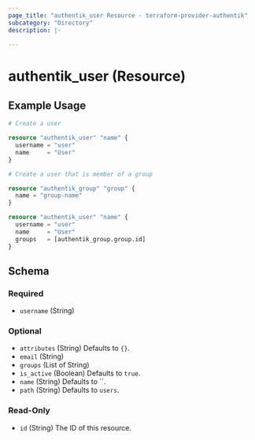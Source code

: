 ```yaml
---
page_title: "authentik_user Resource - terraform-provider-authentik"
subcategory: "Directory"
description: |-
  
---
```


# authentik_user (Resource)



## Example Usage

```terraform
# Create a user

resource "authentik_user" "name" {
  username = "user"
  name     = "User"
}

# Create a user that is member of a group

resource "authentik_group" "group" {
  name = "group-name"
}

resource "authentik_user" "name" {
  username = "user"
  name     = "User"
  groups   = [authentik_group.group.id]
}
```

<!-- schema generated by tfplugindocs -->
## Schema

### Required

- `username` (String)

### Optional

- `attributes` (String) Defaults to `{}`.
- `email` (String)
- `groups` (List of String)
- `is_active` (Boolean) Defaults to `true`.
- `name` (String) Defaults to ``.
- `path` (String) Defaults to `users`.

### Read-Only

- `id` (String) The ID of this resource.


